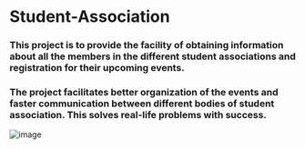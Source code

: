 # Student-Association
### This project is to provide the facility of obtaining information about all the members in the different student associations and registration for their upcoming events.
### The project facilitates better organization of the events and faster communication between different bodies of student association. This solves real-life problems with success.

![image](https://user-images.githubusercontent.com/87422170/142367764-9415b03a-d9ec-4bf1-94bb-b32e734a9da2.png)
